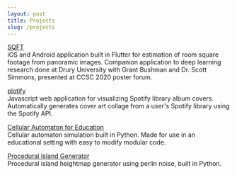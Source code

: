 ```yaml
---
layout: post
title: Projects
slug: /projects
---
```


<a href="https://github.com/MCS-Drury/SyntaxErrors-2019">SQFT</a><br>
iOS and Android application built in Flutter for estimation of room square footage from panoramic images.
Companion application to deep learning research done at Drury University with Grant Bushman and Dr. Scott
Simmons,
presented at CCSC 2020 poster forum.
<br>

<a href="https://github.com/cpsiff/plotify">plotify</a><br>
Javascript web application for visualizing Spotify library album covers.
Automatically generates cover art collage from a user's Spotify library using the Spotify API.<br>

<a href="https://github.com/cpsiff/CA-for-education">Cellular Automaton for Education</a><br>
Cellular automaton simulation built in Python. Made for use in an educational setting with easy to modify
modular code.<br>

<a href="https://github.com/cpsiff/procedural-islands">Procedural Island
    Generator</a><br>
Procedural island heightmap generator using perlin noise, built in Python.
